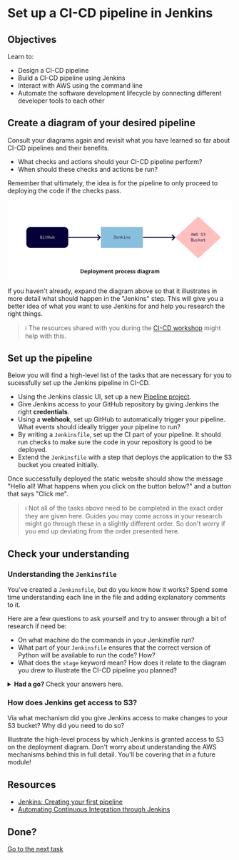 # Set up a CI-CD pipeline in Jenkins

## Objectives

Learn to:
- Design a CI-CD pipeline
- Build a CI-CD pipeline using Jenkins
- Interact with AWS using the command line
- Automate the software development lifecycle by connecting different developer tools to each other

## Create a diagram of your desired pipeline

Consult your diagrams again and revisit what you have learned so far about CI-CD pipelines and their benefits.
- What checks and actions should your CI-CD pipeline perform?
- When should these checks and actions be run?

Remember that ultimately, the idea is for the pipeline to only proceed to deploying the code if the checks pass.

![Deployment process diagram](assets/deployment_process_diagram.jpg?raw=true "Deployment process diagram")

If you haven't already, expand the diagram above so that it illustrates in more detail what should happen in the "Jenkins" step.
This will give you a better idea of what you want to use Jenkins for and help you research the right things.

> :information_source: The resources shared with you during the [CI-CD workshop](https://github.com/makersacademy/devops-course/blob/main/workshops/week-2/ci_cd_overview.md) might help with this.

## Set up the pipeline

Below you will find a high-level list of the tasks that are necessary for you to sucessfully set up the Jenkins pipeline in CI-CD.

- Using the Jenkins classic UI, set up a new [Pipeline project](https://www.jenkins.io/doc/book/pipeline/).
- Give Jenkins access to your GitHub repository by giving Jenkins the right **credentials**.
- Using a **webhook**, set up GitHub to automatically trigger your pipeline. What events should ideally trigger your pipeline to run?
- By writing a `Jenkinsfile`, set up the CI part of your pipeline. It should run checks to make sure the code in your repository is good to be deployed.
- Extend the `Jenkinsfile` with a step that deploys the application to the S3 bucket you created initially. 

Once successfully deployed the static website should show the message "Hello all! What happens when you click on the button below?" and a button that says "Click me".

> :information_source: Not all of the tasks above need to be completed in the exact order they are given here.  Guides you may come across in your research might go through these in a slightly different order. So don't worry if you end up deviating from the order presented here.

## Check your understanding

### Understanding the `Jenkinsfile`

You've created a `Jenkinsfile`, but do you know how it works?
Spend some time understanding each line in the file and adding explanatory comments to it.

Here are a few questions to ask yourself and try to answer through a bit of research if need be:

- On what machine do the commands in your Jenkinsfile run?
- What part of your `Jenkinsfile` ensures that the correct version of Python will be available to run the code? How?
- What does the `stage` keyword mean? How does it relate to the diagram you drew to illustrate the CI-CD pipeline you planned?

<details>
<summary><b>Had a go?</b> Check your answers here.</summary>

Below is a `Jenkinsfile` similar to the one you might have written. The important bits are annotated.

If you have some questions or uncertainties left after comparing this with what you found in your research, do bring them up to a coach! 


```Groovy
pipeline {
    // Defines the default "agent" that should be used to run the commands in the rest of this file.
    // A Jenkins agent is the entity that actually executes the commands you specify in the pipeline.
    // Agents run on a (virtual) machine or Docker container.
    // Specifying "any" means that Jenkins will use any available agent.
    // Because we haven't explicitly configured any other way of running agents,
    // Jenkins will use the machine it is installed on to run agents.
    // In this case that means commands will be executed on the EC2 instance we installed Jenkins on.
    agent any

    stages {

        // Defines one logical "piece" of the pipeline called "test".
        // We could have called it something else too.
        // The name can be anything we want but it's best to make it descriptive of what it's meant to achieve.
        stage('test') { 

            // All commands run in this stage will run inside a container based on the python:3.5.1 Docker image. 
            // The Docker container will be spun up by Jenkins automatically. 
            // If we didn't run this step in a Docker container,
            // we'd have to make sure that Python is installed on the EC2 instance
            // so that we can use the `python` command later on to run tests. 
            // Using Docker is any easy way of making sure our commands run in the right environment.
            agent { docker { image 'python:3.5.1' } }

            // This block contains the commands that we want to execute during the "test" part of the pipeline. 
            // The exact commands that go in here are up to us.
            // If any command in this block returns an error, the pipeline fails and stops running.
            steps {

                // The `sh` bit tells Jenkins to run this command inside a shell.
                // The rest of this line is the command needed to get our tests to run. 
                sh 'python sample_unit_test.py'
            }
        }

        // Defines a second piece of the pipeline called "deploy".
        // This stage runs if and only if the previous stage succeeded. 
        stage('deploy') {

            // This step doesn't define an agent to use so it will
            // use the agent specified at the start of the file, i.e. the EC2 instance.
            steps {

                // Uses the AWS CLI to upload all files under www/ to to S3
                sh 'aws s3 cp www/ s3://serverless-cicd.simo.makers.tech --recursive'
            }
        }
    }
}
```

Learn more here:

- [Using Jenkins agents](https://www.jenkins.io/doc/book/using/using-agents/)
- [Pipeline syntax](https://www.jenkins.io/doc/book/pipeline/syntax/)
</details>

### How does Jenkins get access to S3?

Via what mechanism did you give Jenkins access to make changes to your S3 bucket? 
Why did you need to do so? 

Illustrate the high-level process by which Jenkins is granted access to S3 on the deployment diagram.
Don't worry about understanding the AWS mechanisms behind this in full detail.
You'll be covering that in a future module!

## Resources

- [Jenkins: Creating your first pipeline](https://www.jenkins.io/doc/pipeline/tour/hello-world/)
- [Automating Continuous Integration through Jenkins](https://dev.to/alakazam03/automating-continuous-integration-through-jenkins-448b)

## Done?

[Go to the next task](task_04.md)